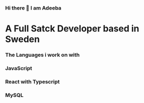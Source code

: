 ### Hi there 👋 I am Adeeba
# A Full Satck Developer based in Sweden

### The Languages i work on with 
### JavaScript 
### React with Typescript 
### MySQL







